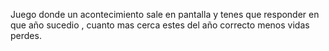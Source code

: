 Juego donde un acontecimiento sale en pantalla y tenes que responder en que año sucedio , cuanto mas cerca estes del año correcto menos vidas perdes.
